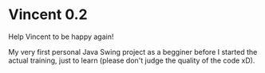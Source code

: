 # Vincent 0.2

Help Vincent to be happy again!


My very first personal Java Swing project as a begginer before I started the actual training, just to learn (please don't judge the quality of the code xD).
